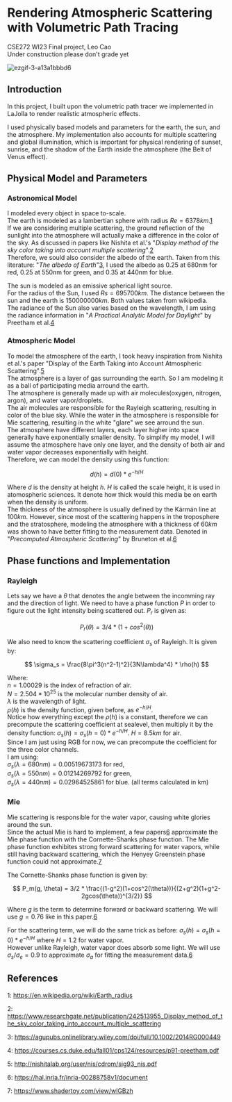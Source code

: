 # Rendering Atmospheric Scattering with Volumetric Path Tracing
CSE272 WI23 Final project, Leo Cao  
Under construction please don't grade yet   

![ezgif-3-a13a1bbbd6](https://user-images.githubusercontent.com/49463679/227759202-ad77364c-cf2a-4d06-9843-90cbce4a82d4.gif)

## Introduction

In this project, I built upon the volumetric path tracer we implemented in LaJolla
to render realistic atmospheric effects.  

I used physically based models and parameters for the earth, 
the sun, and the atmosphere. My implementation also accounts for multiple scattering and global illumination, which is important 
for physical rendering of sunset, sunrise, and the shadow of the Earth inside the atmosphere (the Belt of Venus effect).

## Physical Model and Parameters

  ### Astronomical Model
  I modeled every object in space to-scale.  
  The earth is modeled as a lambertian sphere with radius $Re = 6378 km$.[1]  
  If we are considering multiple scattering, the ground reflection of the sunlight into the atmosphere will actually make a difference in 
  the color of the sky. As discussed in papers like Nishita et al.'s "_Display method of the sky color taking into account multiple scattering_".[2]  
  Therefore, we sould also consider the albedo of the earth. Taken from this literature: "_The albedo of Earth_"[3], I used the albedo as 0.25 at 680nm for red, 
  0.25 at 550nm for green, and 0.35 at 440nm for blue.
  
  The sun is modeled as an emissive spherical light source.  
  For the radius of the Sun, I used $Rs = 695700 km$. The distance between the sun and the earth is $150000000km$. Both values taken from wikipedia.  
  The radiance of the Sun also varies based on the wavelength, I am using the radiance information in "_A Practical Analytic Model for Daylight_" by 
  Preetham et al.[4]
  
  ### Atmospheric Model
  To model the atmosphere of the earth, I took heavy inspiration from Nishita et al.'s paper "Display of the Earth Taking into Account Atmospheric Scattering".[5]  
  The atmosphere is a layer of gas surrounding the earth. So I am modeling it as a ball of participating media arround the earth.  
  The atmosphere is generally made up with air molecules(oxygen, nitrogen, argon), and water vapor/droplets.  
  The air molecules are responsible for the Rayleigh scattering, resulting in color of the blue sky. While the water in the atmosphere is responsible 
  for Mie scattering, resulting in the white "glare" we see arround the sun.  
  The atmosphere have different layers, each layer higher into space generally have exponentially smaller density. To simplify my model, I will assume the atmosphere 
  have only one layer, and the density of both air and water vapor decreases exponentially with height.  
  Therefore, we can model the density using this function: 
  
  $$ d(h) = d(0)*e^{-h/H} $$
  
  Where $d$ is the density at height $h$. $H$ is called the scale height, it is used in atomospheric sciences. It denote how thick would this media be on earth when the density is uniform.  
  The thickness of the atmosphere is usually defined by the Kármán line at $100km$.
  However, since most of the scattering happens in the troposphere and the stratosphere, 
  modeling the atmosphere with a thickness of $60km$ was shown to have better fitting to the measurement data. Denoted in "_Precomputed Atmospheric Scattering_" 
  by Bruneton et al.[6] 
  
## Phase functions and Implementation

  ### Rayleigh  
  Lets say we have a $\theta$ that denotes the angle between the incomming ray and the direction of light. We need to have a phase function $P$ in order to 
  figure out the light intensity being scattered out. $P_r$ is given as:  
  
  $$ P_r(\theta) = 3/4 * (1+cos^2(\theta))$$
  
  We also need to know the scattering coefficient $\sigma_s$ of Rayleigh. It is given by:  
  
  $$ \sigma_s = \frac{8\pi^3(n^2-1)^2}{3N\lambda^4} * \rho(h) $$
  
  Where:  
  $n = 1.00029$ is the index of refraction of air.  
  $N = 2.504 * 10^25$ is the molecular number density of air.  
  $\lambda$ is the wavelength of light.  
  $\rho(h)$ is the density function, given before, as $e^{-h/H}$.  
  Notice how everything except the $\rho(h)$ is a constant, therefore we can precompute the scattering coefficient at sealevel, 
  then multiply it by the density function: $\sigma_s(h) = \sigma_s(h=0) * e^{-h/H}$. $H = 8.5km$ for air.  
  Since I am just using RGB for now, we can precompute the coefficient for the three color channels.  
  I am using:  
  $\sigma_s(\lambda=680nm) = 0.00519673173$ for red,  
  $\sigma_s(\lambda=550nm) = 0.01214269792$ for green,  
  $\sigma_s(\lambda=440nm) = 0.02964525861$ for blue. (all terms calculated in km)  
  
  ### Mie  
  Mie scattering is responsible for the water vapor, causing white glories around the sun.  
  Since the actual Mie is hard to implement, a few papers[6] approximate the Mie phase function with 
  the Cornette-Shanks phase function. The Mie phase function exhibites strong forward scattering for water vapors, 
  while still having backward scattering, which the Henyey Greenstein phase function could not approximate.[7]  
  
  The Cornette-Shanks phase function is given by:  
  
  $$ P_m(g, \theta) = 3/2 * \frac{(1-g^2)(1+cos^2(\theta))}{(2+g^2)(1+g^2-2gcos(\theta))^{3/2}} $$  
  
  Where $g$ is the term to determine forward or backward scattering. We will use $g = 0.76$ like in this paper.[6]  
  
  For the scattering term, we will do the same trick as before: $\sigma_s(h) = \sigma_s(h=0) * e^{-h/H}$ where $H = 1.2$ for water vapor.  
  However unlike Rayleigh, water vapor does absorb some light. We will use $\sigma_s / \sigma_e = 0.9$ to approximate $\sigma_a$ for fitting the 
  measurement data.[6]  
  
  
  
  
  
  
  
  
## References
[1]: <https://en.wikipedia.org/wiki/Earth_radius>  
1: https://en.wikipedia.org/wiki/Earth_radius

[2]: <https://www.researchgate.net/publication/242513955_Display_method_of_the_sky_color_taking_into_account_multiple_scattering>
2: https://www.researchgate.net/publication/242513955_Display_method_of_the_sky_color_taking_into_account_multiple_scattering

[3]: <https://agupubs.onlinelibrary.wiley.com/doi/full/10.1002/2014RG000449>
3: https://agupubs.onlinelibrary.wiley.com/doi/full/10.1002/2014RG000449

[4]: https://courses.cs.duke.edu/fall01/cps124/resources/p91-preetham.pdf
4: https://courses.cs.duke.edu/fall01/cps124/resources/p91-preetham.pdf

[5]: http://nishitalab.org/user/nis/cdrom/sig93_nis.pdf
5: http://nishitalab.org/user/nis/cdrom/sig93_nis.pdf

[6]: https://hal.inria.fr/inria-00288758v1/document
6: https://hal.inria.fr/inria-00288758v1/document

[7]: https://www.shadertoy.com/view/wlGBzh
7: https://www.shadertoy.com/view/wlGBzh

